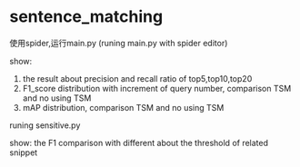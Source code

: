 # sentence_matching


使用spider,运行main.py (runing main.py with spider editor)

show:
1. the result about precision and recall ratio of top5,top10,top20 
2. F1_score distribution with increment of query number, comparison TSM and no using TSM
3. mAP distribution, comparison TSM and no using TSM






runing sensitive.py

show: 
the F1 comparison with different about the threshold of related snippet

